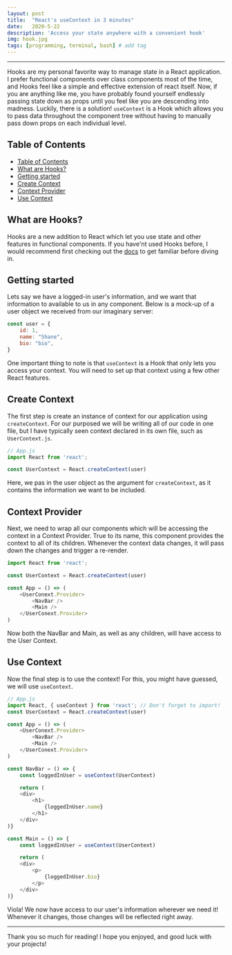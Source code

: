 ```yaml
---
layout: post
title:  "React's useContext in 3 minutes"
date:   2020-5-22
description: 'Access your state anywhere with a convenient hook'
img: hook.jpg
tags: [programming, terminal, bash] # add tag
---
```

---

Hooks are my personal favorite way to manage state in a React application. I prefer functional components over class components most of the time, and Hooks feel like a simple and effective extension of react itself. Now, if you are anything like me, you have probably found yourself endlessly passing state down as props until you feel like you are descending into madness. Luckily, there is a solution! `useContext` is a Hook which allows you to pass data throughout the component tree without having to manually pass down props on each individual level.

## Table of Contents

- [Table of Contents](#table-of-contents)
- [What are Hooks?](#what-are-hooks)
- [Getting started](#getting-started)
- [Create Context](#create-context)
- [Context Provider](#context-provider)
- [Use Context](#use-context)

## What are Hooks?

Hooks are a new addition to React which let you use state and other features in functional components. If you have'nt used Hooks before, I would recommend first checking out the [docs](https://reactjs.org/docs/hooks-intro.html) to get familiar before diving in.

## Getting started

Lets say we have a logged-in user's information, and we want that information to available to us in any component. Below is a mock-up of a user object we received from our imaginary server:

```js
const user = {
    id: 1,
    name: "Shane",
    bio: "bio",
}
```

One important thing to note is that `useContext` is a Hook that only lets you access your context. You will need to set up that context using a few other React features.

## Create Context

The first step is create an instance of context for our application using `createContext`. For our purposed we will be writing all of our code in one file, but I have typically seen context declared in its own file, such as `UserContext.js`.

```js
// App.js
import React from 'react';

const UserContext = React.createContext(user)
```

Here, we pas in the user object as the argument for `createContext`, as it contains the information we want to be included.

## Context Provider

Next, we need to wrap all our components which will be accessing the context in a Context Provider. True to its name, this component provides the context to all of its children. Whenever the context data changes, it will pass down the changes and trigger a re-render.

```js
import React from 'react';

const UserContext = React.createContext(user)

const App = () => (
    <UserConext.Provider>
        <NavBar />
        <Main />
    </UserConext.Provider>
)
```

Now both the NavBar and Main, as well as any children, will have access to the User Context.

## Use Context

Now the final step is to use the context! For this, you might have guessed, we will use `useContext`.

```js
// App.js
import React, { useContext } from 'react'; // Don't forget to import!
const UserContext = React.createContext(user)

const App = () => (
    <UserConext.Provider>
        <NavBar />
        <Main />
    </UserConext.Provider>
)

const NavBar = () => {
    const loggedInUser = useContext(UserContext)

    return (
    <div>
        <h1>
            {loggedInUser.name}
        </h1>
    </div>
)}

const Main = () => {
    const loggedInUser = useContext(UserContext)

    return (
    <div>
        <p>
            {loggedInUser.bio}
        </p>
    </div>
)}
```

Viola! We now have access to our user's information wherever we need it! Whenever it changes, those changes will be reflected right away.

---

Thank you so much for reading! I hope you enjoyed, and good luck with your projects!
